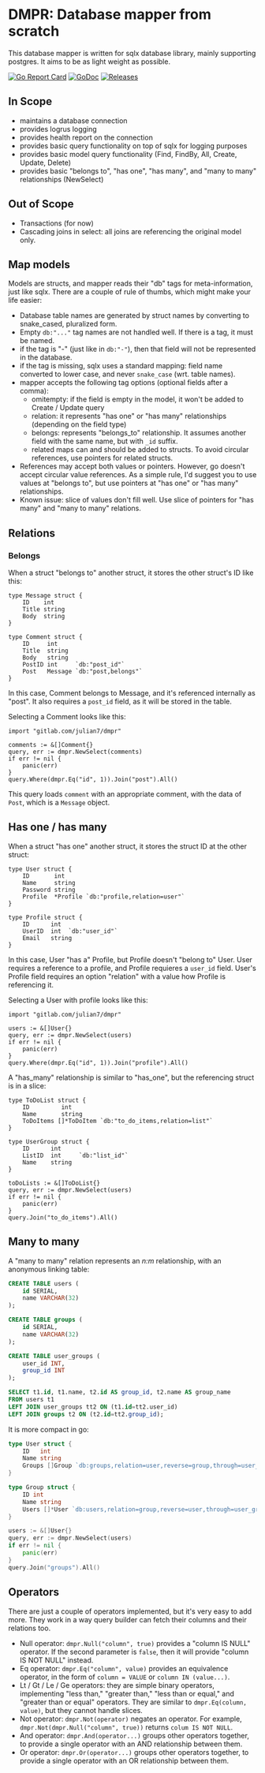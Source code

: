 # DMPR: Database mapper from scratch

This database mapper is written for sqlx database library, mainly supporting postgres. It aims to be as light weight as possible.

[![Go Report Card](https://goreportcard.com/badge/github.com/julian7/dmpr)](https://goreportcard.com/report/github.com/julian7/dmpr)
[![GoDoc](https://godoc.org/github.com/julian7/dmpr?status.svg)](https://godoc.org/github.com/julian7/dmpr)
[![Releases](https://img.shields.io/github/release/julian7/dmpr/all.svg)](https://github.com/julian7/dmpr/releases)

## In Scope

* maintains a database connection
* provides logrus logging
* provides health report on the connection
* provides basic query functionality on top of sqlx for logging purposes
* provides basic model query functionality (Find, FindBy, All, Create, Update, Delete)
* provides basic "belongs to", "has one", "has many", and "many to many" relationships (NewSelect)

## Out of Scope

* Transactions (for now)
* Cascading joins in select: all joins are referencing the original model only.

## Map models

Models are structs, and mapper reads their "db" tags for meta-information, just like sqlx. There are a couple of rule of thumbs, which might make your life easier:

* Database table names are generated by struct names by converting to snake_cased, pluralized form.
* Empty `db:"..."` tag names are not handled well. If there is a tag, it must be named.
* if the tag is "-" (just like in `db:"-"`), then that field will not be represented in the database.
* if the tag is missing, sqlx uses a standard mapping: field name converted to lower case, and never `snake_case` (wrt. table names).
* mapper accepts the following tag options (optional fields after a comma):
  * omitempty: if the field is empty in the model, it won't be added to Create / Update query
  * relation: it represents "has one" or "has many" relationships (depending on the field type)
  * belongs: represents "belongs_to" relationship. It assumes another field with the same name, but with `_id` suffix.
  * related maps can and should be added to structs. To avoid circular references, use pointers for related structs.
* References may accept both values or pointers. However, go doesn't accept circular value references. As a simple rule, I'd suggest you to use values at "belongs to", but use pointers at "has one" or "has many" relationships.
* Known issue: slice of values don't fill well. Use slice of pointers for "has many" and "many to many" relations.

## Relations

### Belongs

When a struct "belongs to" another struct, it stores the other struct's ID like this:

```golang
type Message struct {
    ID    int
    Title string
    Body  string
}

type Comment struct {
    ID     int
    Title  string
    Body   string
    PostID int     `db:"post_id"`
    Post   Message `db:"post,belongs"`
}
```

In this case, Comment belongs to Message, and it's referenced internally as "post". It also requires a `post_id` field, as it will be stored in the table.

Selecting a Comment looks like this:

```golang
import "gitlab.com/julian7/dmpr"

comments := &[]Comment{}
query, err := dmpr.NewSelect(comments)
if err != nil {
    panic(err)
}
query.Where(dmpr.Eq("id", 1)).Join("post").All()
```

This query loads `comment` with an appropriate comment, with the data of `Post`, which is a `Message` object.

## Has one / has many

When a struct "has one" another struct, it stores the struct ID at the other struct:

```golang
type User struct {
    ID       int
    Name     string
    Password string
    Profile  *Profile `db:"profile,relation=user"`
}

type Profile struct {
    ID      int
    UserID  int  `db:"user_id"`
    Email   string
}
```

In this case, User "has a" Profile, but Profile doesn't "belong to" User. User requires a reference to a profile, and Profile requieres a `user_id` field. User's Profile field requires an option "relation" with a value how Profile is referencing it.

Selecting a User with profile looks like this:

```golang
import "gitlab.com/julian7/dmpr"

users := &[]User{}
query, err := dmpr.NewSelect(users)
if err != nil {
    panic(err)
}
query.Where(dmpr.Eq("id", 1)).Join("profile").All()
```

A "has_many" relationship is similar to "has_one", but the referencing struct is in a slice:

```golang
type ToDoList struct {
    ID         int
    Name       string
    ToDoItems []*ToDoItem `db:"to_do_items,relation=list"`
}

type UserGroup struct {
    ID      int
    ListID  int     `db:"list_id"`
    Name    string
}

toDoLists := &[]ToDoList{}
query, err := dmpr.NewSelect(users)
if err != nil {
    panic(err)
}
query.Join("to_do_items").All()
```

## Many to many

A "many to many" relation represents an _n:m_ relationship, with an anonymous linking table:

```sql
CREATE TABLE users (
    id SERIAL,
    name VARCHAR(32)
);

CREATE TABLE groups (
    id SERIAL,
    name VARCHAR(32)
);

CREATE TABLE user_groups (
    user_id INT,
    group_id INT
);

SELECT t1.id, t1.name, t2.id AS group_id, t2.name AS group_name
FROM users t1
LEFT JOIN user_groups tt2 ON (t1.id=tt2.user_id)
LEFT JOIN groups t2 ON (t2.id=tt2.group_id);
```

It is more compact in go:

```go
type User struct {
    ID   int
    Name string
    Groups []Group `db:groups,relation=user,reverse=group,through=user_groups"`
}

type Group struct {
    ID int
    Name string
    Users []*User `db:users,relation=group,reverse=user,through=user_groups"`
}

users := &[]User{}
query, err := dmpr.NewSelect(users)
if err != nil {
    panic(err)
}
query.Join("groups").All()

```

## Operators

There are just a couple of operators implemented, but it's very easy to add more. They work in a way query builder can fetch their columns and their relations too.

* Null operator: `dmpr.Null("column", true)` provides a "column IS NULL" operator. If the second parameter is `false`, then it will provide "column IS NOT NULL" instead.
* Eq operator: `dmpr.Eq("column", value)` provides an equivalence operator, in the form of `column = VALUE` or `column IN (value...)`.
* Lt / Gt / Le / Ge operators: they are simple binary operators, implementing "less than," "greater than," "less than or equal," and "greater than or equal" operators.
  They are similar to `dmpr.Eq(column, value)`, but they cannot handle slices.
* Not operator: `dmpr.Not(operator)` negates an operator. For example, `dmpr.Not(dmpr.Null("column", true))` returns `colum IS NOT NULL`.
* And operator: `dmpr.And(operator...)` groups other operators together, to provide a single operator with an AND relationship between them.
* Or operator: `dmpr.Or(operator...)` groups other operators together, to provide a single operator with an OR relationship between them.
